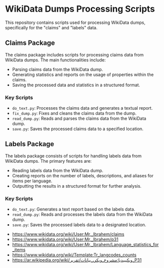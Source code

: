 # WikiData Dumps Processing Scripts

This repository contains scripts used for processing WikiData dumps, specifically for the "claims" and "labels" data.

## Claims Package

The claims package includes scripts for processing claims data from WikiData dumps. The main functionalities include:

- Parsing claims data from the WikiData dump.
- Generating statistics and reports on the usage of properties within the claims.
- Saving the processed data and statistics in a structured format.

### Key Scripts

- `do_text.py`: Processes the claims data and generates a textual report.
- `fix_dump.py`: Fixes and cleans the claims data from the dump.
- `read_dump.py`: Reads and parses the claims data from the WikiData dump.
- `save.py`: Saves the processed claims data to a specified location.

## Labels Package

The labels package consists of scripts for handling labels data from WikiData dumps. The primary features are:

- Reading labels data from the WikiData dump.
- Creating reports on the number of labels, descriptions, and aliases for items per language.
- Outputting the results in a structured format for further analysis.

### Key Scripts

- `do_text.py`: Generates a text report based on the labels data.
- `read_dump.py`: Reads and processes the labels data from the WikiData dump.
- `save.py`: Saves the processed labels data to a designated location.


* https://www.wikidata.org/wiki/User:Mr._Ibrahem/claims
* https://www.wikidata.org/wiki/User:Mr._Ibrahem/p31
* https://www.wikidata.org/wiki/User:Mr._Ibrahem/Language_statistics_for_items
* https://www.wikidata.org/wiki/Template:Tr_langcodes_counts
* https://ar.wikipedia.org/wiki/ويكيبيديا:مشروع_ويكي_بيانات/تقرير_P31
